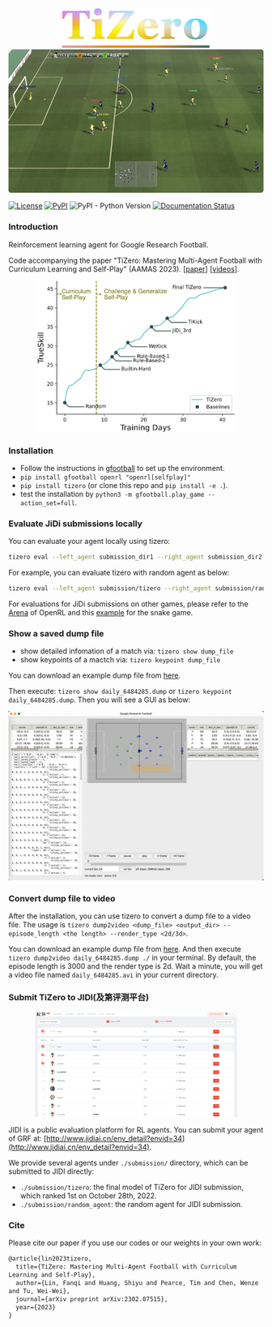 <div align="center">
<img width="300px" height="auto" src="./docs/figures/TiZero.png">
</div>

<div align="center">
<img weight="300px" height="auto" src="./docs/figures/screen_800.png">
</div>

[![License](https://img.shields.io/badge/License-Apache%202.0-blue.svg)](https://opensource.org/licenses/Apache-2.0)
[![PyPI](https://img.shields.io/pypi/v/tizero)](https://pypi.org/project/tizero/)
![PyPI - Python Version](https://img.shields.io/pypi/pyversions/tizero)
[![Documentation Status](https://readthedocs.org/projects/tizero/badge/?version=latest)](https://tizero.readthedocs.io/en/latest/?badge=latest)


### Introduction

Reinforcement learning agent for Google Research Football.

Code accompanying the paper 
"TiZero: Mastering Multi-Agent Football with Curriculum Learning and Self-Play" (AAMAS 2023). [[paper](https://arxiv.org/abs/2302.07515)] [[videos](https://www.youtube.com/watch?v=U9REh0otmVU)]. 

<div align="center">
<img height="300px" height="auto" src="./docs/figures/football_trueskill.png">
</div>

### Installation

- Follow the instructions in [gfootball](https://github.com/google-research/football#on-your-computer) to set up the environment.
- `pip install gfootball openrl "openrl[selfplay]"`
- `pip install tizero` (or clone this repo and `pip install -e .`).
- test the installation by `python3 -m gfootball.play_game --action_set=full`.

### Evaluate JiDi submissions locally

You can evaluate your agent locally using tizero:

```bash
tizero eval --left_agent submission_dir1 --right_agent submission_dir2 --total_game 10
```

For example, you can evaluate tizero with random agent as below:

```bash
tizero eval --left_agent submission/tizero --right_agent submission/random_agent --total_game 10
```

For evaluations for JiDi submissions on other games, please refer to the [Arena](https://openrl-docs.readthedocs.io/en/latest/arena/index.html) of OpenRL 
and this [example](https://github.com/OpenRL-Lab/openrl/tree/main/examples/snake) for the snake game.

### Show a saved dump file

- show detailed infomation of a match via: `tizero show dump_file`
- show keypoints of a mactch via: `tizero keypoint dump_file`

You can download an example dump file from [here](http://jidiai.cn/daily_6484285/daily_6484285.dump). 

Then execute: `tizero show daily_6484285.dump` or `tizero keypoint daily_6484285.dump`. Then you will see a GUI as below:

<div align="center">
<img weight="300px" height="auto" src="./docs/_static/images/show_dump.png">
</div>

### Convert dump file to video

After the installation, you can use tizero to convert a dump file to a video file.
The usage is `tizero dump2video <dump_file> <output_dir> --episode_length <the length> --render_type <2d/3d>`.

You can download an example dump file from [here](http://jidiai.cn/daily_6484285/daily_6484285.dump). 
And then execute `tizero dump2video daily_6484285.dump ./` in your terminal. By default, the episode length is 3000 and the render type is 2d.
Wait a minute, you will get a video file named `daily_6484285.avi` in your current directory.

### Submit TiZero to JIDI(及第评测平台)

<div align="center">
<img width="400px" height="auto" src="./docs/figures/jidi.png">
</div>


JIDI is a public evaluation platform for RL agents. You can submit your agent of GRF at: [http://www.jidiai.cn/env_detail?envid=34](http://www.jidiai.cn/env_detail?envid=34).

We provide several agents under `./submission/` directory,  which can be submitted to JIDI directly:

- `./submission/tizero`: the final model of TiZero for JIDI submission, which ranked 1st on October 28th, 2022.
- `./submission/random_agent`: the random agent for JIDI submission.


### Cite

Please cite our paper if you use our codes or our weights in your own work:

```
@article{lin2023tizero,
  title={TiZero: Mastering Multi-Agent Football with Curriculum Learning and Self-Play},
  author={Lin, Fanqi and Huang, Shiyu and Pearce, Tim and Chen, Wenze and Tu, Wei-Wei},
  journal={arXiv preprint arXiv:2302.07515},
  year={2023}
}
```
